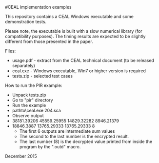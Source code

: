 #CEAL implementation examples

This repository contains a CEAL Windows executable and some demonstration tests.

Please note, the executable is built with a slow numerical library
(for compatibility purposes). The timing results are
expected to be slightly different from those presented in the paper.

Files:
* usage.pdf - extract from the CEAL technical document (to be released separately)
* ceal.exe - Windows executable, Win7 or higher version is required
* tests.zip - selected test cases

How to run the PIR example:
-   Unpack tests.zip
-   Go to "pir" directory
-   Run the example
  - pathto\ceal.exe 204.sca
-   Observe output
  -   38181.39206 45559.25955 14829.32282 8946.21379 
  -   18846.3887 13765.29333 13765.29333 8
        * The first 6 outputs are intermediate sum values
        * The second to the last number is the encrypted result.
        * The last number (8) is the decrypted value printed 
          from inside the program by the ".outd" macro.

December 2015
